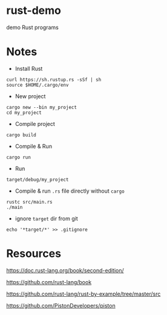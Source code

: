 # rust-demo
demo Rust programs

# Notes

- Install Rust

```
curl https://sh.rustup.rs -sSf | sh
source $HOME/.cargo/env
```

- New project

```
cargo new --bin my_project
cd my_project
```

- Compile project

```
cargo build
```

- Compile & Run

```
cargo run
```

- Run

```
target/debug/my_project
```

- Compile & run `.rs` file directly without `cargo`

```
rustc src/main.rs
./main
```

- ignore `target` dir from git

```
echo '*target/*' >> .gitignore
```

# Resources

https://doc.rust-lang.org/book/second-edition/

https://github.com/rust-lang/book

https://github.com/rust-lang/rust-by-example/tree/master/src

https://github.com/PistonDevelopers/piston
